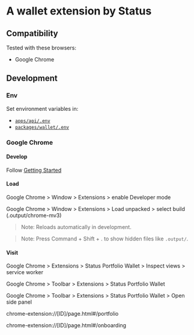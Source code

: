 # A wallet extension by Status

## Compatibility

Tested with these browsers:

- Google Chrome

## Development

### Env

Set environment variables in:

- [`apps/api/.env`](../api/.env)
- [`packages/wallet/.env`](../../packages/wallet/.env)

### Google Chrome

#### Develop

Follow [Getting Started](../../README.md#getting-started)

#### Load

Google Chrome > Window > Extensions > enable Developer mode

Google Chrome > Window > Extensions > Load unpacked > select build (.output/chrome-mv3)

> Note: Reloads automatically in development.

> Note: Press Command + Shift + . to show hidden files like `.output/`.

#### Visit

Google Chrome > Extensions > Status Portfolio Wallet > Inspect views > service worker

Google Chrome > Toolbar > Extensions > Status Portfolio Wallet

Google Chrome > Toolbar > Extensions > Status Portfolio Wallet > Open side panel

chrome-extension://\[ID]/page.html#/portfolio

chrome-extension://\[ID]/page.html#/onboarding
